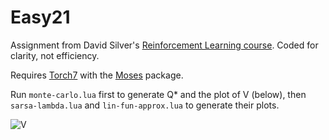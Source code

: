 Easy21
======

Assignment from David Silver's [Reinforcement Learning course](http://www0.cs.ucl.ac.uk/staff/D.Silver/web/Teaching.html). Coded for clarity, not efficiency.

Requires [Torch7](http://torch.ch/) with the [Moses](https://github.com/Yonaba/Moses) package.

Run `monte-carlo.lua` first to generate Q* and the plot of V (below), then `sarsa-lambda.lua` and `lin-fun-approx.lua` to generate their plots.

![V](plots/V.png)
